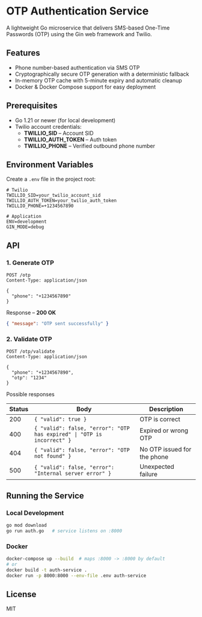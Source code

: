 # OTP Authentication Service

A lightweight Go microservice that delivers SMS-based One-Time Passwords (OTP) using the Gin web framework and Twilio.

## Features

- Phone number-based authentication via SMS OTP
- Cryptographically secure OTP generation with a deterministic fallback
- In-memory OTP cache with 5-minute expiry and automatic cleanup
- Docker & Docker Compose support for easy deployment

## Prerequisites

- Go 1.21 or newer (for local development)
- Twilio account credentials:
  - **TWILLIO_SID** – Account SID
  - **TWILLIO_AUTH_TOKEN** – Auth token
  - **TWILLIO_PHONE** – Verified outbound phone number

## Environment Variables

Create a `.env` file in the project root:

```env
# Twilio
TWILLIO_SID=your_twilio_account_sid
TWILLIO_AUTH_TOKEN=your_twilio_auth_token
TWILLIO_PHONE=+1234567890

# Application
ENV=development
GIN_MODE=debug
```

## API

### 1. Generate OTP

```http
POST /otp
Content-Type: application/json

{
  "phone": "+1234567890"
}
```
Response – **200 OK**
```json
{ "message": "OTP sent successfully" }
```

### 2. Validate OTP

```http
POST /otp/validate
Content-Type: application/json

{
  "phone": "+1234567890",
  "otp": "1234"
}
```
Possible responses

| Status | Body | Description |
| ------ | ---- | ----------- |
| 200 | `{ "valid": true }` | OTP is correct |
| 400 | `{ "valid": false, "error": "OTP has expired" \| "OTP is incorrect" }` | Expired or wrong OTP |
| 404 | `{ "valid": false, "error": "OTP not found" }` | No OTP issued for the phone |
| 500 | `{ "valid": false, "error": "Internal server error" }` | Unexpected failure |

## Running the Service

### Local Development

```bash
go mod download
go run auth.go   # service listens on :8000
```

### Docker

```bash
docker-compose up --build  # maps :8000 -> :8000 by default
# or
docker build -t auth-service .
docker run -p 8000:8000 --env-file .env auth-service
```

## License

MIT 